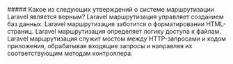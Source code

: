 <question>
##### Какое из следующих утверждений о системе маршрутизации Laravel является верным?
</question>

<answer>
Laravel маршрутизация управляет созданием баз данных.
</answer>

<answer>
Laravel маршрутизация заботится о форматировании HTML-страниц.
</answer>

<answer>
Laravel маршрутизация определяет логику доступа к файлам.
</answer>

<correct>
Laravel маршрутизация служит мостом между HTTP-запросами и кодом приложения, обрабатывая входящие запросы и направляя их соответствующим методам контроллера.
</correct>
